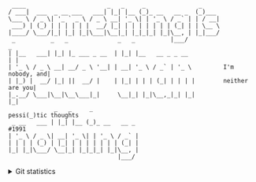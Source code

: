 ```
 ____                       _   _     _               _     
/ ___|  ___  _ __ ___   ___| |_| |__ (_)_ __   __ _  (_)___ 
\___ \ / _ \| '_ ` _ \ / _ \ __| '_ \| | '_ \ / _` | | / __|
 ___) | (_) | | | | | |  __/ |_| | | | | | | | (_| | | \__ \
|____/ \___/|_| |_| |_|\___|\__|_| |_|_|_| |_|\__, | |_|___/
 _          _   _              _   _          |___/                        _
| |__   ___| |_| |_ ___ _ __  | |_| |__   __ _ _ __                       | |
| '_ \ / _ \ __| __/ _ \ '__| | __| '_ \ / _` | '_ \         I'm nobody, and|
| |_) |  __/ |_| ||  __/ |    | |_| | | | (_| | | | |        neither are you|
|_.__/ \___|\__|\__\___|_|     \__|_| |_|\__,_|_| |_|                     |_|
             _   _     _                                             pessi(_)tic thoughts
 _ __   ___ | |_| |__ (_)_ __   __ _                                                  #1991
| '_ \ / _ \| __| '_ \| | '_ \ / _` | 
| | | | (_) | |_| | | | | | | | (_| |
|_| |_|\___/ \__|_| |_|_|_| |_|\__, |
                               |___/ 
 ```

<details close="true">
  <summary>Git statistics</summary>
  <img height="150px" src="https://github-readme-stats.vercel.app/api?username=test2user-aqil&show_icons=true&theme=github_dark&hide_border=true&hide_title=true&count_private=true" />
  <img height="150px" src="https://github-readme-stats.vercel.app/api/top-langs/?username=test2user-aqil&hide=html&layout=compact&theme=github_dark&hide_border=true" />
 </details>
